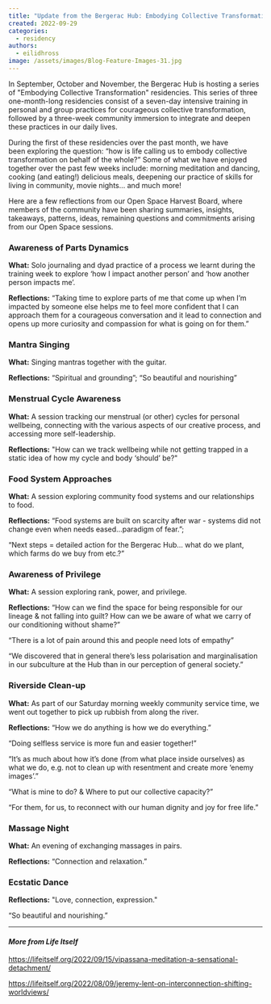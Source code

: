 ```yaml
---
title: "Update from the Bergerac Hub: Embodying Collective Transformation"
created: 2022-09-29
categories: 
  - residency
authors: 
  - eilidhross
image: /assets/images/Blog-Feature-Images-31.jpg
---
```


In September, October and November, the Bergerac Hub is hosting a series of "Embodying Collective Transformation" residencies. This series of three one-month-long residencies consist of a seven-day intensive training in personal and group practices for courageous collective transformation, followed by a three-week community immersion to integrate and deepen these practices in our daily lives. 

During the first of these residencies over the past month, we have been exploring the question: “how is life calling us to embody collective transformation on behalf of the whole?” Some of what we have enjoyed together over the past few weeks include: morning meditation and dancing, cooking (and eating!) delicious meals, deepening our practice of skills for living in community, movie nights… and much more!

Here are a few reflections from our Open Space Harvest Board, where members of the community have been sharing summaries, insights, takeaways, patterns, ideas, remaining questions and commitments arising from our Open Space sessions.

### Awareness of Parts Dynamics

**What:** Solo journaling and dyad practice of a process we learnt during the training week to explore ‘how I impact another person’ and ‘how another person impacts me’.

**Reflections:** “Taking time to explore parts of me that come up when I’m impacted by someone else helps me to feel more confident that I can approach them for a courageous conversation and it lead to connection and opens up more curiosity and compassion for what is going on for them.”

### Mantra Singing

**What:** Singing mantras together with the guitar.

**Reflections:** “Spiritual and grounding”; “So beautiful and nourishing”

### Menstrual Cycle Awareness

**What:** A session tracking our menstrual (or other) cycles for personal wellbeing, connecting with the various aspects of our creative process, and accessing more self-leadership.

**Reflections:** "How can we track wellbeing while not getting trapped in a static idea of how my cycle and body ‘should’ be?"

### **Food System Approaches**

**What:** A session exploring community food systems and our relationships to food.

**Reflections:** “Food systems are built on scarcity after war - systems did not change even when needs eased…paradigm of fear.”;

“Next steps = detailed action for the Bergerac Hub… what do we plant, which farms do we buy from etc.?”

### **Awareness of Privilege**

**What:** A session exploring rank, power, and privilege.

**Reflections:** “How can we find the space for being responsible for our lineage & not falling into guilt? How can we be aware of what we carry of our conditioning without shame?”

“There is a lot of pain around this and people need lots of empathy”

“We discovered that in general there’s less polarisation and marginalisation in our subculture at the Hub than in our perception of general society.”

### **Riverside Clean-up** 

**What:** As part of our Saturday morning weekly community service time, we went out together to pick up rubbish from along the river. 

**Reflections:** “How we do anything is how we do everything.”

“Doing selfless service is more fun and easier together!”

“It’s as much about how it’s done (from what place inside ourselves) as what we do, e.g. not to clean up with resentment and create more ‘enemy images’.”

“What is mine to do? & Where to put our collective capacity?”

“For them, for us, to reconnect with our human dignity and joy for free life.”

### **Massage Night**

**What:** An evening of exchanging massages in pairs.

**Reflections:** “Connection and relaxation.”

### **Ecstatic Dance**

**Reflections:** "Love, connection, expression."

“So beautiful and nourishing.”

* * *

#### _More from Life Itself_

https://lifeitself.org/2022/09/15/vipassana-meditation-a-sensational-detachment/

https://lifeitself.org/2022/08/09/jeremy-lent-on-interconnection-shifting-worldviews/
